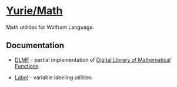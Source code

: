 # [Yurie/Math](https://github.com/yuriever/Yurie-Math)

Math utilities for Wolfram Language.


## Documentation

* [DLMF](DLMF.md) - partial implementation of [Digital Library of Mathematical Functions](https://dlmf.nist.gov/)

* [Label](Label.md) - variable labeling utilities